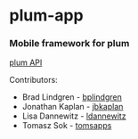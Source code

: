 # plum-app
### Mobile framework for plum

[plum API](https://github.com/ldannewitz/plum.)

Contributors:

* Brad Lindgren - [bplindgren](https://github.com/bplindgren)
* Jonathan Kaplan - [jbkaplan](https://github.com/jbkaplan)
* Lisa Dannewitz - [ldannewitz](https://github.com/ldannewitz)
* Tomasz Sok - [tomsapps](https://github.com/tomsapps)
